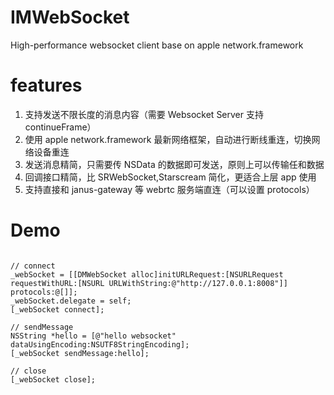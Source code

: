 # IMWebSocket
High-performance websocket client base on apple network.framework

# features

1. 支持发送不限长度的消息内容（需要 Websocket Server 支持 continueFrame）
2. 使用 apple network.framework 最新网络框架，自动进行断线重连，切换网络设备重连
3. 发送消息精简，只需要传 NSData 的数据即可发送，原则上可以传输任和数据
4. 回调接口精简，比 SRWebSocket,Starscream 简化，更适合上层 app 使用
5. 支持直接和 janus-gateway 等 webrtc 服务端直连（可以设置 protocols）

# Demo

``` objc

// connect
_webSocket = [[DMWebSocket alloc]initURLRequest:[NSURLRequest requestWithURL:[NSURL URLWithString:@"http://127.0.0.1:8008"]] protocols:@[]];
_webSocket.delegate = self;
[_webSocket connect];

// sendMessage
NSString *hello = [@"hello websocket" dataUsingEncoding:NSUTF8StringEncoding];
[_webSocket sendMessage:hello];

// close
[_webSocket close];

```


